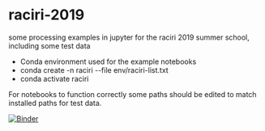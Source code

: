 # raciri-2019
some processing examples in jupyter for the raciri 2019 summer school, including some test data 
- Conda environment used for the example notebooks 
- conda create -n raciri --file env/raciri-list.txt
- conda activate raciri

For notebooks to function correctly some paths should be edited to match installed paths for test data. 

[![Binder](https://mybinder.org/badge_logo.svg)](https://mybinder.org/v2/gh/Jon-Taylor/raciri-2019/master)
